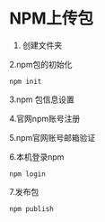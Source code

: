 # NPM上传包

1. 创建文件夹

2.npm包的初始化

```
npm init 
```

3.npm 包信息设置

4.官网npm账号注册

5.npm官网账号邮箱验证

6.本机登录npm

```
npm login
```

7.发布包 

```
npm publish
```


